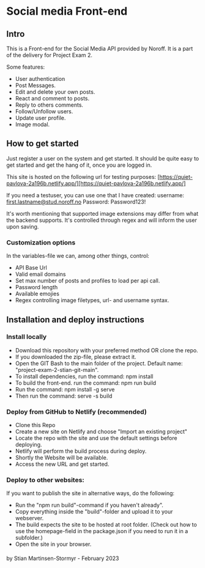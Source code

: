 # Social media Front-end

## Intro

This is a Front-end for the Social Media API provided by Noroff.
It is a part of the delivery for Project Exam 2.

Some features:

- User authentication
- Post Messages.
- Edit and delete your own posts.
- React and comment to posts.
- Reply to others comments.
- Follow/Unfollow users.
- Update user profile.
- Image modal.

## How to get started

Just register a user on the system and get started.
It should be quite easy to get started and get the hang of it, once you are logged in.

This site is hosted on the following url for testing purposes:
[https://quiet-pavlova-2a196b.netlify.app/][https://quiet-pavlova-2a196b.netlify.app/]

If you need a testuser, you can use one that I have created:
username: first.lastname@stud.noroff.no
Password: Password123!

It's worth mentioning that supported image extensions may differ from what the backend supports. It's controlled through regex and will inform the user upon saving.

### Customization options

In the variables-file we can, among other things, control:

- API Base Url
- Valid email domains
- Set max number of posts and profiles to load per api call.
- Password length
- Available emojies
- Regex controlling image filetypes, url- and username syntax.

## Installation and deploy instructions

### Install locally

- Download this repository with your preferred method OR clone the repo.
- If you downloaded the zip-file, please extract it.
- Open the GIT Bash to the main folder of the project. Default name: "project-exam-2-stian-git-main".
- To install dependencies, run the command: npm install
- To build the front-end. run the command: npm run build
- Run the command: npm install -g serve
- Then run the command: serve -s build

### Deploy from GitHub to Netlify (recommended)

- Clone this Repo
- Create a new site on Netlify and choose "Import an existing project"
- Locate the repo with the site and use the default settings before deploying.
- Netlify will perform the build process during deploy.
- Shortly the Website will be available.
- Access the new URL and get started.

### Deploy to other websites:

If you want to publish the site in alternative ways, do the following:

- Run the "npm run build"-command if you haven't already".
- Copy everything inside the "build"-folder and upload it to your webserver.
- The build expects the site to be hosted at root folder. (Check out how to use the homepage-field in the package.json if you need to run it in a subfolder.)
- Open the site in your browser.

####

by Stian Martinsen-Stormyr - February 2023
